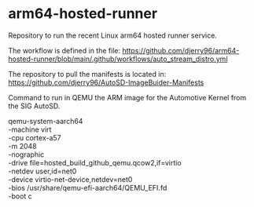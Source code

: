 # arm64-hosted-runner
Repository to run the recent Linux arm64 hosted runner service.

The workflow is defined in the file: https://github.com/djerry96/arm64-hosted-runner/blob/main/.github/workflows/auto_stream_distro.yml

The repository to pull the manifests is located in: https://github.com/djerry96/AutoSD-ImageBuider-Manifests






Command to run in QEMU the ARM image for the Automotive Kernel from the SIG AutoSD.
  
qemu-system-aarch64 \
  -machine virt \
  -cpu cortex-a57 \
  -m 2048 \
  -nographic \
  -drive file=hosted_build_github_qemu.qcow2,if=virtio \
  -netdev user,id=net0 \
  -device virtio-net-device,netdev=net0 \
  -bios /usr/share/qemu-efi-aarch64/QEMU_EFI.fd \
  -boot c
